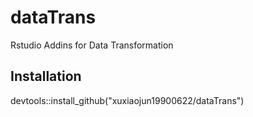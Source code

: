 # dataTrans
Rstudio Addins for Data Transformation

## Installation
devtools::install_github("xuxiaojun19900622/dataTrans")
